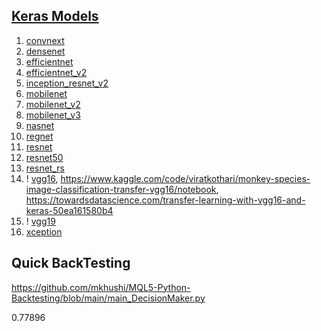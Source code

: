 ## [Keras Models](https://www.tensorflow.org/api_docs/python/tf/keras/applications) ##
1. [convnext](https://medium.com/@venkateshmungara/convnext-a-family-of-pure-convnet-models-aff07d266c29)
2. [densenet](https://medium.com/analytics-vidhya/exploring-densenets-and-a-comparison-with-other-deep-architectures-85f02597400a)
3. [efficientnet](https://medium.com/mlearning-ai/understanding-efficientnet-the-most-powerful-cnn-architecture-eaeb40386fad)
4. [efficientnet_v2](https://medium.com/mlearning-ai/understanding-efficientnet-the-most-powerful-cnn-architecture-eaeb40386fad)
5. [inception_resnet_v2](https://medium.com/the-owl/building-inception-resnet-v2-in-keras-from-scratch-a3546c4d93f0)
6. [mobilenet](https://medium.com/@godeep48/an-overview-on-mobilenet-an-efficient-mobile-vision-cnn-f301141db94d)
7. [mobilenet_v2](https://medium.com/@luis_gonzales/a-look-at-mobilenetv2-inverted-residuals-and-linear-bottlenecks-d49f85c12423)
8. [mobilenet_v3](https://sh-tsang.medium.com/paper-mobilenetv3-searching-for-mobilenetv3-image-classification-5072d4d8703c)
9. [nasnet](https://sh-tsang.medium.com/review-nasnet-neural-architecture-search-network-image-classification-23139ea0425d)
10. [regnet](https://sh-tsang.medium.com/review-regnet-designing-network-design-spaces-5e0c79910453)
11. [resnet](https://iq.opengenus.org/resnet/)
12. [resnet50](https://srsapireddy.medium.com/resnet-50-introduction-b5435fdba66f)
13. [resnet_rs](https://sh-tsang.medium.com/review-resnet-rs-re-scaling-resnet-88f73446462b)
14. ! [vgg16](https://medium.com/@mygreatlearning/everything-you-need-to-know-about-vgg16-7315defb5918), 
https://www.kaggle.com/code/viratkothari/monkey-species-image-classification-transfer-vgg16/notebook, 
https://towardsdatascience.com/transfer-learning-with-vgg16-and-keras-50ea161580b4
15. ! [vgg19](https://medium.com/@AnasBrital98/vgg-16-and-vgg-19-cnn-architectures-d876f639cab7)
16. [xception](https://towardsdatascience.com/review-xception-with-depthwise-separable-convolution-better-than-inception-v3-image-dc967dd42568)

## Quick BackTesting ##
https://github.com/mkhushi/MQL5-Python-Backtesting/blob/main/main_DecisionMaker.py

0.77896